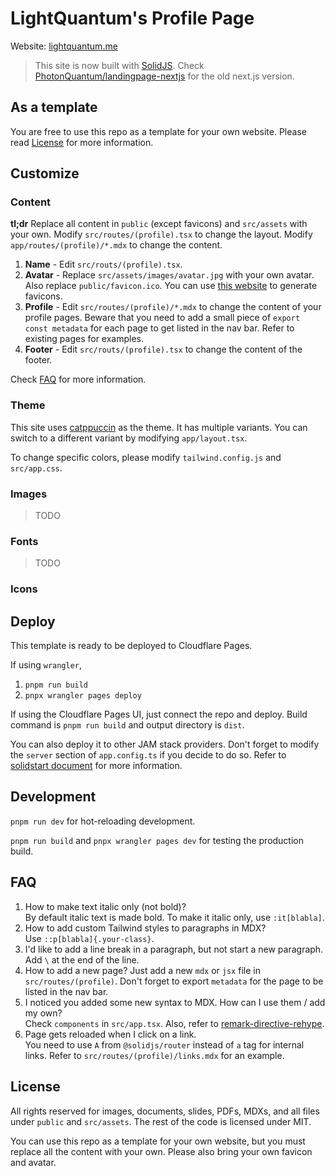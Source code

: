 # LightQuantum's Profile Page

Website: [lightquantum.me](https://lightquantum.me)

> This site is now built with [SolidJS](https://solidjs.com/). Check [PhotonQuantum/landingpage-nextjs](https://github.com/PhotonQuantum/landingpage-nextjs) for the old next.js version.

## As a template

You are free to use this repo as a template for your own website. Please read [License](#license) for more information.

## Customize

### Content

**tl;dr** Replace all content in `public` (except favicons) and `src/assets` with your own. Modify
`src/routes/(profile).tsx` to change the layout. Modify `app/routes/(profile)/*.mdx` to change the content.

1. **Name** - Edit `src/routs/(profile).tsx`.
2. **Avatar** - Replace `src/assets/images/avatar.jpg` with your own avatar. Also replace `public/favicon.ico`. You can
   use [this website](https://favicon.io/favicon-converter/) to generate favicons.
3. **Profile** - Edit `src/routes/(profile)/*.mdx` to change the content of your profile pages. Beware that you need to
   add a small piece of `export const metadata` for each page to get listed in the nav bar. Refer to existing pages for
   examples.
4. **Footer** - Edit `src/routs/(profile).tsx` to change the content of the footer.

Check [FAQ](#faq) for more information.

### Theme

This site uses [catppuccin](https://github.com/catppuccin/catppuccin) as the theme.
It has multiple variants. You can switch to a different variant by modifying `app/layout.tsx`.

To change specific colors, please modify `tailwind.config.js` and `src/app.css`.

### Images

> TODO

### Fonts

> TODO

### Icons

## Deploy

This template is ready to be deployed to Cloudflare Pages.

If using `wrangler`,

1. `pnpm run build`
2. `pnpx wrangler pages deploy`

If using the Cloudflare Pages UI, just connect the repo and deploy. Build command is `pnpm run build` and output
directory is `dist`.

You can also deploy it to other JAM stack providers. Don't forget to modify the `server` section of `app.config.ts` if
you decide to do so. Refer
to [solidstart document](https://docs.solidjs.com/solid-start/reference/config/define-config#configuring-nitro) for more
information.

## Development

`pnpm run dev` for hot-reloading development.

`pnpm run build` and `pnpx wrangler pages dev` for testing the production build.

## FAQ

1. How to make text italic only (not bold)?\
   By default italic text is made bold. To make it italic only, use `:it[blabla]`.
2. How to add custom Tailwind styles to paragraphs in MDX?\
   Use `::p[blabla]{.your-class}`.
3. I'd like to add a line break in a paragraph, but not start a new paragraph.\
   Add `\` at the end of the line.
4. How to add a new page?
   Just add a new `mdx` or `jsx` file in `src/routes/(profile)`. Don't forget to export `metadata` for the page to be
   listed in the nav bar.
5. I noticed you added some new syntax to MDX. How can I use them / add my own?\
   Check `components` in `src/app.tsx`. Also, refer
   to [remark-directive-rehype](https://github.com/IGassmann/remark-directive-rehype).
6. Page gets reloaded when I click on a link.\
   You need to use `A` from `@solidjs/router` instead of `a` tag for internal links. Refer to
   `src/routes/(profile)/links.mdx` for an example.

## License

All rights reserved for images, documents, slides, PDFs, MDXs, and all files under `public` and `src/assets`.
The rest of the code is licensed under MIT.

You can use this repo as a template for your own website, but you must replace all the content with your
own. Please also bring your own favicon and avatar.
